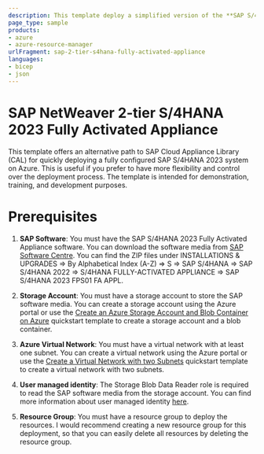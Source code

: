 ```yaml
---
description: This template deploy a simplified version of the **SAP S/4HANA 2023 Fully Activated Appliance**. 
page_type: sample
products:
- azure
- azure-resource-manager
urlFragment: sap-2-tier-s4hana-fully-activated-appliance
languages:
- bicep
- json
---
```

# SAP NetWeaver 2-tier S/4HANA 2023 Fully Activated Appliance

This template offers an alternative path to SAP Cloud Appliance Library (CAL) for quickly deploying a fully configured SAP S/4HANA 2023 system on Azure. This is useful if you prefer to have more flexibility and control over the deployment process. The template is intended for demonstration, training, and development purposes. 

# Prerequisites

1. **SAP Software**: You must have the SAP S/4HANA 2023 Fully Activated Appliance software. You can download the software media from [SAP Software Centre](https://me.sap.com/softwarecenter). You can find the ZIP files under INSTALLATIONS & UPGRADES => By Alphabetical Index (A-Z) => S => SAP S/4HANA => SAP S/4HANA 2022 => S/4HANA FULLY-ACTIVATED APPLIANCE => SAP S/4HANA 2023 FPS01 FA APPL.

2. **Storage Account**: You must have a storage account to store the SAP software media. You can create a storage account using the Azure portal or use the [Create an Azure Storage Account and Blob Container on Azure](https://github.com/Azure/azure-quickstart-templates/tree/master/quickstarts/microsoft.storage/storage-blob-container) quickstart template to create a storage account and a blob container.

3. **Azure Virtual Network**: You must have a virtual network with at least one subnet. You can create a virtual network using the Azure portal or use the [Create a Virtual Network with two Subnets](https://github.com/Azure/azure-quickstart-templates/tree/master/quickstarts/microsoft.network/vnet-two-subnets) quickstart template to create a virtual network with two subnets.

4. **User managed identity**: The Storage Blob Data Reader role is required to read the SAP software media from the storage account. You can find more information about user managed identity [here](https://learn.microsoft.com/en-us/entra/identity/managed-identities-azure-resources/how-manage-user-assigned-managed-identities?pivots=identity-mi-methods-azp). 

5. **Resource Group**: You must have a resource group to deploy the resources. I would recommend creating a new resource group for this deployment, so that you can easily delete all resources by deleting the resource group.




